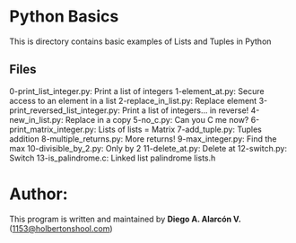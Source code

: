 # Python Basics

This is directory contains basic examples of Lists and Tuples in Python

## Files
0-print_list_integer.py: Print a list of integers
1-element_at.py: Secure access to an element in a list
2-replace_in_list.py: Replace element
3-print_reversed_list_integer.py: Print a list of integers... in reverse!
4-new_in_list.py: Replace in a copy
5-no_c.py: Can you C me now?
6-print_matrix_integer.py: Lists of lists = Matrix
7-add_tuple.py: Tuples addition
8-multiple_returns.py: More returns!
9-max_integer.py: Find the max
10-divisible_by_2.py: Only by 2
11-delete_at.py: Delete at
12-switch.py: Switch
13-is_palindrome.c: Linked list palindrome
lists.h

# Author:
This program is written and maintained by **Diego A. Alarcón V.** (1153@holbertonshool.com)


